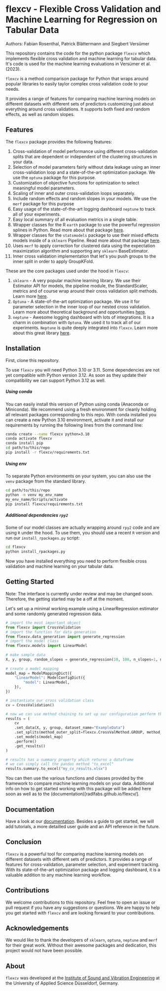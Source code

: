 # flexcv - Flexible Cross Validation and Machine Learning for Regression on Tabular Data

Authors: Fabian Rosenthal, Patrick Blättermann and Siegbert Versümer

This repository contains the code for the python package `flexcv` which implements flexible cross validation and machine learning for tabular data. It's code is used for the machine learning evaluations in Versümer et al. (2023).

`flexcv` is a method comparison package for Python that wraps around popular libraries to easily taylor complex cross validation code to your needs.

It provides a range of features for comparing machine learning models on different datasets with different sets of predictors customizing just about everything around cross validations. It supports both fixed and random effects, as well as random slopes.

## Features

The `flexcv` package provides the following features:

1. Cross-validation of model performance using different cross-validation splits that are dependent or independent of the clustering structures in your data.
2. Selection of model parameters fairly without data leakage using an inner cross-validation loop and a state-of-the-art optimization package. We use the `optuna` package for this purpose.
3. Customization of objective functions for optimization to select meaningful model parameters.
4. Scaling of inner and outer cross-validation loops separately.
5. Include random effects and random slopes in your models. We use the `merf` package for this purpose
6. Easy usage of the state-of-the-art logging dashboard `neptune` to track all of your experiments.
7. Easy local summary of all evaluation metrics in a single table.
8. Wrapper classes for the R `earth` package to use the powerful regression splines in Python. Read more about that package [here](https://www.rdocumentation.org/packages/earth/versions/5.3.2).
9. Wrapper classes for the `statsmodels` package to use their mixed effects models inside of a `sklearn` Pipeline. Read more about that package [here](https://github.com/manifoldai/merf).
10. Uses `merf` to apply correction for clustered data using the expectation maximization algorithm and supporting any `sklearn` BaseEstimator.
11. Inner cross validation implementation that let's you push groups to the inner split in order to apply GroupKFold.

These are the core packages used under the hood in `flexcv`:

1. `sklearn` - A very popular machine learning library. We use their Estimator API for models, the pipeline module, the StandardScaler, metrics and of course wrap around their cross validation split methods. Learn more [here](https://scikit-learn.org/stable/).
2. `Optuna` - A state-of-the-art optimization package. We use it for parameter selection in the inner loop of our nested cross validation. Learn more about theoretical background and opportunities [here](https://optuna.org/).
3. `neptune` - Awesome logging dashboard with lots of integrations. It is a charm in combination with `Optuna`. We used it to track all of our experiments. `Neptune` is quite deeply integrated into `flexcv`. Learn more about this great library [here](https://neptune.ai/).

## Installation

First, clone this repository.

To use `flexcv` you will need Python 3.10 or 3.11. Some dependencies are not yet compatible with Python version 3.12. As soon as they update their compatibility we can support Python 3.12 as well.

##### Using conda

You can easily install this version of Python using conda (Anaconda or Miniconda). We recommend using a fresh environment for cleanly holding all relevant packages corresponding to this repo. With conda installed you can create a new Python 3.10 environment, activate it and install our requirements by running the following lines from the command line:

```bash
conda create --name flexcv python=3.10
conda activate flexcv
conda install pip
cd path/to/this/repo
pip install -r flexcv/requirements.txt
```

##### Using env

To separate Python environments on your system, you can also use the `venv` package from the standard library.

```bash
cd path/to/this/repo
python -m venv my_env_name
my_env_name/Scripts/activate
pip install flexcv/requirements.txt
```

##### Additional dependencies `rpy2`

Some of our model classes are actually wrapping around `rpy2` code and are using `R` under the hood. To use them, you should use a recent `R` version and run our `install_rpackages.py` script:

```bash
cd flexcv
python install_rpackages.py
```

Now you have installed everything you need to perform flexible cross validation and machine learning on your tabular data.

## Getting Started

Note: The interface is currently under review and may be changed soon. Therefore, the getting started may be a off at the moment.

Let's set up a minimal working example using a LinearRegression estimator and some randomly generated regression data.

```py
# import the most important object
from flexcv import CrossValidation
# import the function for data generation
from flexcv.data_generation import generate_regression
# import the model class
from flexcv.models import LinearModel
  
# make sample data
X, y, group, random_slopes = generate_regression(10, 100, n_slopes=1, noise=9.1e-2)
  
# create a model mapping
model_map = ModelMappingDict({
    "LinearModel": ModelConfigDict({
        "model": LinearModel,
    }),
})

# instantiate our cross validation class
cv = CrossValidation()

# now we can use method chaining to set up our configuration perform the cross validation
results = (
    cv
    .set_data(X, y, group, dataset_name="ExampleData")
    .set_splits(method_outer_split=flexcv.CrossValMethod.GROUP, method_inner_split=flexcv.CrossValMethod.KFOLD)
    .set_models(model_map)
    .perform()
    .get_results()
)

# results has a summary property which returns a dataframe
# we can simply call the pandas method "to_excel"
results.summary.to_excel("my_cv_results.xlsx")
```

You can then use the various functions and classes provided by the framework to compare machine learning models on your data.
Additional info on how to get started working with this package will be added here soon as well as to the (documentation)[radlfabs.github.io/flexcv/].

## Documentation

Have a look at our [documentation](https://radlfabs.github.io/flexcv/). Besides a guide to get started, we will add tutorials, a more detailled user guide and an API reference in the future.

## Conclusion

`flexcv` is a powerful tool for comparing machine learning models on different datasets with different sets of predictors. It provides a range of features for cross-validation, parameter selection, and experiment tracking. With its state-of-the-art optimization package and logging dashboard, it is a valuable addition to any machine learning workflow.

## Contributions

We welcome contributions to this repository. Feel free to open an issue or pull request if you have any suggestions or questions. We are happy to help you get started with `flexcv` and are looking forward to your contributions.

## Acknowledgements

We would like to thank the developers of `sklearn`, `optuna`, `neptune` and `merf` for their great work. Without their awesome packages and dedication, this project would not have been possible.

## About

`flexcv` was developed at the [Institute of Sound and Vibration Engineering](https://isave.hs-duesseldorf.de/) at the University of Applied Science Düsseldorf, Germany.
